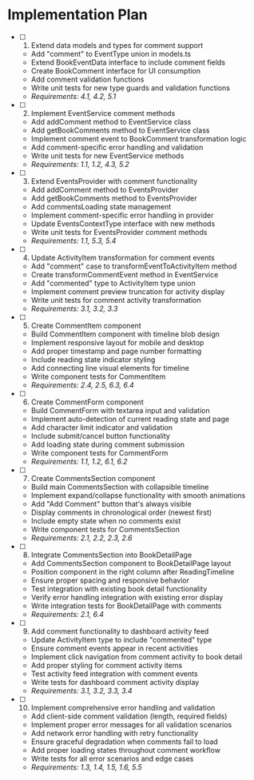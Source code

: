 # Implementation Plan

- [ ] 1. Extend data models and types for comment support
  - Add "comment" to EventType union in models.ts
  - Extend BookEventData interface to include comment fields
  - Create BookComment interface for UI consumption
  - Add comment validation functions
  - Write unit tests for new type guards and validation functions
  - _Requirements: 4.1, 4.2, 5.1_

- [ ] 2. Implement EventService comment methods
  - Add addComment method to EventService class
  - Add getBookComments method to EventService class
  - Implement comment event to BookComment transformation logic
  - Add comment-specific error handling and validation
  - Write unit tests for new EventService methods
  - _Requirements: 1.1, 1.2, 4.3, 5.2_

- [ ] 3. Extend EventsProvider with comment functionality
  - Add addComment method to EventsProvider
  - Add getBookComments method to EventsProvider
  - Add commentsLoading state management
  - Implement comment-specific error handling in provider
  - Update EventsContextType interface with new methods
  - Write unit tests for EventsProvider comment methods
  - _Requirements: 1.1, 5.3, 5.4_

- [ ] 4. Update ActivityItem transformation for comment events
  - Add "comment" case to transformEventToActivityItem method
  - Create transformCommentEvent method in EventService
  - Add "commented" type to ActivityItem type union
  - Implement comment preview truncation for activity display
  - Write unit tests for comment activity transformation
  - _Requirements: 3.1, 3.2, 3.3_

- [ ] 5. Create CommentItem component
  - Build CommentItem component with timeline blob design
  - Implement responsive layout for mobile and desktop
  - Add proper timestamp and page number formatting
  - Include reading state indicator styling
  - Add connecting line visual elements for timeline
  - Write component tests for CommentItem
  - _Requirements: 2.4, 2.5, 6.3, 6.4_

- [ ] 6. Create CommentForm component
  - Build CommentForm with textarea input and validation
  - Implement auto-detection of current reading state and page
  - Add character limit indicator and validation
  - Include submit/cancel button functionality
  - Add loading state during comment submission
  - Write component tests for CommentForm
  - _Requirements: 1.1, 1.2, 6.1, 6.2_

- [ ] 7. Create CommentsSection component
  - Build main CommentsSection with collapsible timeline
  - Implement expand/collapse functionality with smooth animations
  - Add "Add Comment" button that's always visible
  - Display comments in chronological order (newest first)
  - Include empty state when no comments exist
  - Write component tests for CommentsSection
  - _Requirements: 2.1, 2.2, 2.3, 2.6_

- [ ] 8. Integrate CommentsSection into BookDetailPage
  - Add CommentsSection component to BookDetailPage layout
  - Position component in the right column after ReadingTimeline
  - Ensure proper spacing and responsive behavior
  - Test integration with existing book detail functionality
  - Verify error handling integration with existing error display
  - Write integration tests for BookDetailPage with comments
  - _Requirements: 2.1, 6.4_

- [ ] 9. Add comment functionality to dashboard activity feed
  - Update ActivityItem type to include "commented" type
  - Ensure comment events appear in recent activities
  - Implement click navigation from comment activity to book detail
  - Add proper styling for comment activity items
  - Test activity feed integration with comment events
  - Write tests for dashboard comment activity display
  - _Requirements: 3.1, 3.2, 3.3, 3.4_

- [ ] 10. Implement comprehensive error handling and validation
  - Add client-side comment validation (length, required fields)
  - Implement proper error messages for all validation scenarios
  - Add network error handling with retry functionality
  - Ensure graceful degradation when comments fail to load
  - Add proper loading states throughout comment workflow
  - Write tests for all error scenarios and edge cases
  - _Requirements: 1.3, 1.4, 1.5, 1.6, 5.5_